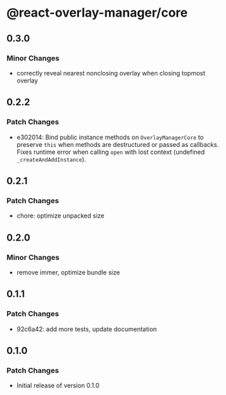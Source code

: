 # @react-overlay-manager/core

## 0.3.0

### Minor Changes

- correctly reveal nearest nonclosing overlay when closing topmost overlay

## 0.2.2

### Patch Changes

- e302014: Bind public instance methods on `OverlayManagerCore` to preserve `this` when methods are destructured or passed as callbacks. Fixes runtime error when calling `open` with lost context (undefined `_createAndAddInstance`).

## 0.2.1

### Patch Changes

- chore: optimize unpacked size

## 0.2.0

### Minor Changes

- remove immer, optimize bundle size

## 0.1.1

### Patch Changes

- 92c6a42: add more tests, update documentation

## 0.1.0

### Patch Changes

- Initial release of version 0.1.0
